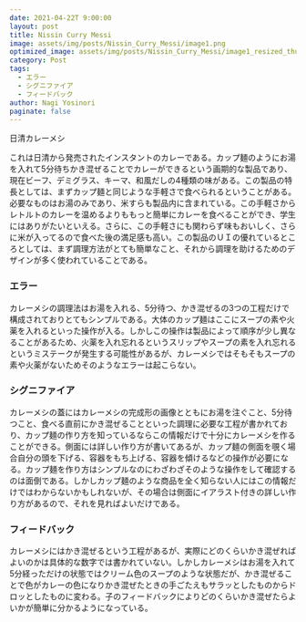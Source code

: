 ```yaml
---
date: 2021-04-22T 9:00:00
layout: post
title: Nissin Curry Messi
image: assets/img/posts/Nissin_Curry_Messi/image1.png
optimized_image: assets/img/posts/Nissin_Curry_Messi/image1_resized_thumbnail.png
category: Post
tags: 
  - エラー
  - シグニファイア
  - フィードバック
author: Nagi Yosinori
paginate: false
---
```


日清カレーメシ

これは日清から発売されたインスタントのカレーである。カップ麺のようにお湯を入れて5分待ちかき混ぜることでカレーができるという画期的な製品であり、現在ビーフ、デミグラス、キーマ、和風だしの4種類の味がある。この製品の特長としては、まずカップ麺と同じような手軽さで食べられるということがある。必要なものはお湯のみであり、米すらも製品内に含まれている。この手軽さからレトルトのカレーを温めるよりももっと簡単にカレーを食べることができ、学生にはありがたいといえる。さらに、この手軽さにも関わらず味もおいしく、さらに米が入ってるので食べた後の満足感も高い。この製品のＵＩの優れているところとしては、まず調理方法がとても簡単なこと、それから調理を助けるためのデザインが多く使われていることである。

### エラー
カレーメシの調理法はお湯を入れる、5分待つ、かき混ぜるの3つの工程だけで構成されておりとてもシンプルである。大体のカップ麺はここにスープの素や火薬を入れるといった操作が入る。しかしこの操作は製品によって順序が少し異なることがあるため、火薬を入れ忘れるというスリップやスープの素を入れ忘れるというミステークが発生する可能性があるが、カレーメシではそもそもスープの素や火薬がないためそのようなエラーは起こらない。

### シグニファイア
カレーメシの蓋にはカレーメシの完成形の画像とともにお湯を注ぐこと、5分待つこと、食べる直前にかき混ぜることといった調理に必要な工程が書かれており、カップ麺の作り方を知っているならこの情報だけで十分にカレーメシを作ることができる。側面には詳しい作り方が書いてあるが、カップ麺の側面を覗く場合自分の頭を下げる、容器をもち上げる、容器を傾けるなどの操作が必要になる。カップ麺を作り方はシンプルなのにわざわざそのような操作をして確認するのは面倒である。しかしカップ麺のような商品を全く知らない人にはこの情報だけではわからないかもしれないが、その場合は側面にイアラスト付きの詳しい作り方があるので、それを見ればよいだけである。

### フィードバック
カレーメシにはかき混ぜるという工程があるが、実際にどのくらいかき混ぜればよいのかは具体的な数字では書かれていない。しかしカレーメシはお湯を入れて5分経っただけの状態ではクリーム色のスープのような状態だが、かき混ぜることで色がカレーの色になりかき混ぜたときの手ごたえもサラッとしたものからドロッとしたものに変わる。子のフィードバックによりどのくらいかき混ぜたらよいかが簡単に分かるようになっている。
